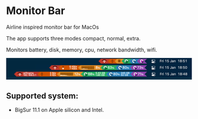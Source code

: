 # Monitor Bar

Airline inspired monitor bar for MacOs 

The app supports three modes compact, normal, extra.

Monitors battery, disk, memory, cpu, network bandwidth, wifi.

![img](https://github.com/tidiemme/monitorbar/blob/main/mb.png)

## Supported system:
 - BigSur 11.1 on Apple silicon and Intel. 

